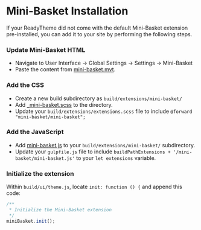 # Mini-Basket Installation

If your ReadyTheme did not come with the default Mini-Basket extension pre-installed, you can add it to your site by performing the following steps.

### Update Mini-Basket HTML
- Navigate to User Interface -> Global Settings -> Settings -> Mini-Basket
- Paste the content from [mini-basket.mvt](mini-basket.mvt).


### Add the CSS
- Create a new build subdirectory as `build/extensions/mini-basket/`
- Add [_mini-basket.scss](_mini-basket.scss) to the directory.
- Update your `build/extensions/extensions.scss` file to include `@forward "mini-basket/mini-basket";`


### Add the JavaScript
- Add [mini-basket.js](mini-basket.js) to your `build/extensions/mini-basket/` subdirectory.
- Update your `gulpfile.js` file to include `buildPathExtensions + '/mini-basket/mini-basket.js'` to your `let extensions` variable.


### Initialize the extension
Within `build/ui/theme.js`, locate `init: function () {` and append this code:

```javascript
/**
 * Initialize the Mini-Basket extension
 */
miniBasket.init();
```
